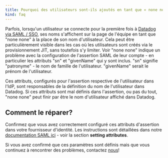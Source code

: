 ```yaml
---
title: Pourquoi des utilisateurs sont-ils ajoutés en tant que « none none » ?
kind: faq
---
```


Parfois, lorsqu'un utilisateur se connecte pour la première fois à [Datadog via SAML / SSO][1], ses noms s'affichent sur la page de l'équipe en tant que "none none" à la place de son nom d'utilisateur.
Cela peut être particulièrement visible dans les cas où les utilisateurs sont créés via le provisionnement JIT, sans toutefois s'y limiter.
Voir "none none" indique un problème avec la configuration de l'assertion SAML de leur compte - en particulier les attributs "sn" et "givenName" qui y sont inclus. "sn" signifie "patronyme" - le nom de famille de l'utilisateur. "givenName" serait le prénom de l'utilisateur.

Ces attributs, configurés pour l'assertion respective de l'utilisateur dans l'IdP, sont responsables de la définition du nom de l'utilisateur dans Datadog. Si ces attributs sont mal définis dans l'assertion, ou pas du tout, "none none" peut finir par être le nom d'utilisateur affiché dans Datadog.

## Comment le réparer?

Confirmez que vous avez correctement configuré ces attributs d'assertion dans votre fournisseur d'identité. Les instructions sont détaillées dans notre [documentation SAML ici][1] - voir la section **setting attributes**.

Si vous avez confirmé que ces paramètres sont définis mais que vous continuez à rencontrer des problèmes, contactez [nous][2]!

[1]: /account_management/saml
[2]: /help